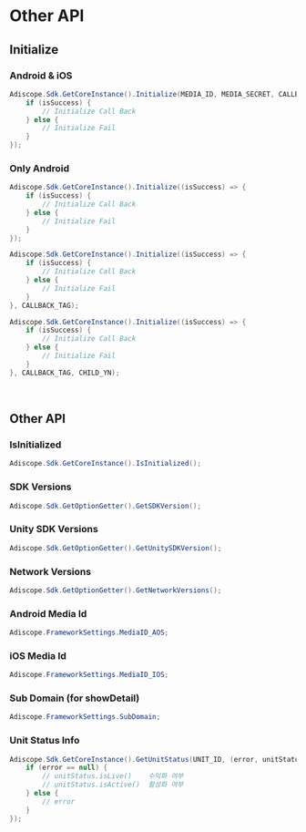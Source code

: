 # Other API
## Initialize
### Android & iOS
```csharp
Adiscope.Sdk.GetCoreInstance().Initialize(MEDIA_ID, MEDIA_SECRET, CALLBACK_TAG, (isSuccess) => {
    if (isSuccess) {
        // Initialize Call Back
    } else {
        // Initialize Fail
    }
});
```

### Only Android
```csharp
Adiscope.Sdk.GetCoreInstance().Initialize((isSuccess) => {
    if (isSuccess) {
        // Initialize Call Back
    } else {
        // Initialize Fail
    }
});
```
```csharp
Adiscope.Sdk.GetCoreInstance().Initialize((isSuccess) => {
    if (isSuccess) {
        // Initialize Call Back
    } else {
        // Initialize Fail
    }
}, CALLBACK_TAG);
```
```csharp
Adiscope.Sdk.GetCoreInstance().Initialize((isSuccess) => {
    if (isSuccess) {
        // Initialize Call Back
    } else {
        // Initialize Fail
    }
}, CALLBACK_TAG, CHILD_YN);
```

<br/>

## Other API
### IsInitialized
```csharp
Adiscope.Sdk.GetCoreInstance().IsInitialized();
```

### SDK Versions
```csharp
Adiscope.Sdk.GetOptionGetter().GetSDKVersion();
```

### Unity SDK Versions
```csharp
Adiscope.Sdk.GetOptionGetter().GetUnitySDKVersion();
```

### Network Versions
```csharp
Adiscope.Sdk.GetOptionGetter().GetNetworkVersions();
```

### Android Media Id
```csharp
Adiscope.FrameworkSettings.MediaID_AOS;
```

### iOS Media Id
```csharp
Adiscope.FrameworkSettings.MediaID_IOS;
```

### Sub Domain (for showDetail)
```csharp
Adiscope.FrameworkSettings.SubDomain;
```

### Unit Status Info
```csharp
Adiscope.Sdk.GetCoreInstance().GetUnitStatus(UNIT_ID, (error, unitStatus) => {
    if (error == null) {
        // unitStatus.isLive()    수익화 여부
        // unitStatus.isActive()  활성화 여부
    } else {
        // error
    }
});
```
